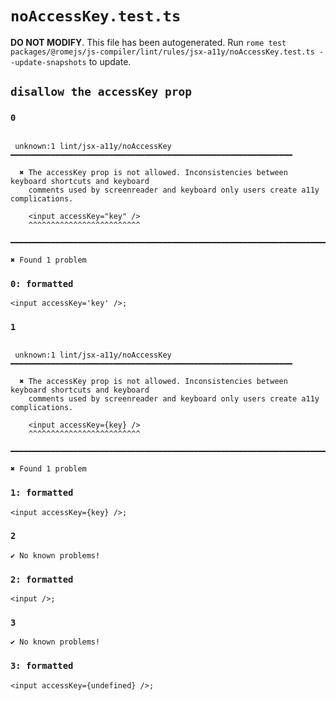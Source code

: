 # `noAccessKey.test.ts`

**DO NOT MODIFY**. This file has been autogenerated. Run `rome test packages/@romejs/js-compiler/lint/rules/jsx-a11y/noAccessKey.test.ts --update-snapshots` to update.

## `disallow the accessKey prop`

### `0`

```

 unknown:1 lint/jsx-a11y/noAccessKey ━━━━━━━━━━━━━━━━━━━━━━━━━━━━━━━━━━━━━━━━━━━━━━━━━━━━━━━━━━━━━━━

  ✖ The accessKey prop is not allowed. Inconsistencies between keyboard shortcuts and keyboard
    comments used by screenreader and keyboard only users create a11y complications.

    <input accessKey="key" />
    ^^^^^^^^^^^^^^^^^^^^^^^^^

━━━━━━━━━━━━━━━━━━━━━━━━━━━━━━━━━━━━━━━━━━━━━━━━━━━━━━━━━━━━━━━━━━━━━━━━━━━━━━━━━━━━━━━━━━━━━━━━━━━━

✖ Found 1 problem

```

### `0: formatted`

```
<input accessKey='key' />;

```

### `1`

```

 unknown:1 lint/jsx-a11y/noAccessKey ━━━━━━━━━━━━━━━━━━━━━━━━━━━━━━━━━━━━━━━━━━━━━━━━━━━━━━━━━━━━━━━

  ✖ The accessKey prop is not allowed. Inconsistencies between keyboard shortcuts and keyboard
    comments used by screenreader and keyboard only users create a11y complications.

    <input accessKey={key} />
    ^^^^^^^^^^^^^^^^^^^^^^^^^

━━━━━━━━━━━━━━━━━━━━━━━━━━━━━━━━━━━━━━━━━━━━━━━━━━━━━━━━━━━━━━━━━━━━━━━━━━━━━━━━━━━━━━━━━━━━━━━━━━━━

✖ Found 1 problem

```

### `1: formatted`

```
<input accessKey={key} />;

```

### `2`

```
✔ No known problems!

```

### `2: formatted`

```
<input />;

```

### `3`

```
✔ No known problems!

```

### `3: formatted`

```
<input accessKey={undefined} />;

```
